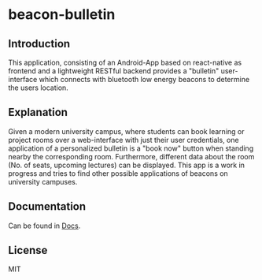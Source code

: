 # beacon-bulletin

## Introduction
This application, consisting of an Android-App based on react-native as frontend and a lightweight RESTful backend provides a "bulletin" user-interface which connects with bluetooth low energy beacons to determine the users location.

## Explanation
Given a modern university campus, where students can book learning or project rooms over a web-interface with just their user credentials, one application of a personalized bulletin  is a "book now" button when standing nearby the corresponding room. Furthermore, different data about the room (No. of seats, upcoming lectures) can be displayed. This app is a work in progress and tries to find other possible applications of beacons on university campuses.

## Documentation
Can be found in [Docs](/docs).

## License
MIT
